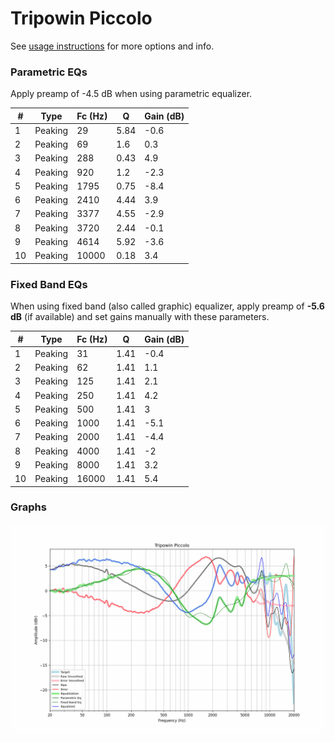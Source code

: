 # Tripowin Piccolo
See [usage instructions](https://github.com/jaakkopasanen/AutoEq#usage) for more options and info.

### Parametric EQs
Apply preamp of -4.5 dB when using parametric equalizer.

|   # | Type    |   Fc (Hz) |    Q |   Gain (dB) |
|-----|---------|-----------|------|-------------|
|   1 | Peaking |        29 | 5.84 |        -0.6 |
|   2 | Peaking |        69 | 1.6  |         0.3 |
|   3 | Peaking |       288 | 0.43 |         4.9 |
|   4 | Peaking |       920 | 1.2  |        -2.3 |
|   5 | Peaking |      1795 | 0.75 |        -8.4 |
|   6 | Peaking |      2410 | 4.44 |         3.9 |
|   7 | Peaking |      3377 | 4.55 |        -2.9 |
|   8 | Peaking |      3720 | 2.44 |        -0.1 |
|   9 | Peaking |      4614 | 5.92 |        -3.6 |
|  10 | Peaking |     10000 | 0.18 |         3.4 |

### Fixed Band EQs
When using fixed band (also called graphic) equalizer, apply preamp of **-5.6 dB** (if available) and set gains manually with these parameters.

|   # | Type    |   Fc (Hz) |    Q |   Gain (dB) |
|-----|---------|-----------|------|-------------|
|   1 | Peaking |        31 | 1.41 |        -0.4 |
|   2 | Peaking |        62 | 1.41 |         1.1 |
|   3 | Peaking |       125 | 1.41 |         2.1 |
|   4 | Peaking |       250 | 1.41 |         4.2 |
|   5 | Peaking |       500 | 1.41 |         3   |
|   6 | Peaking |      1000 | 1.41 |        -5.1 |
|   7 | Peaking |      2000 | 1.41 |        -4.4 |
|   8 | Peaking |      4000 | 1.41 |        -2   |
|   9 | Peaking |      8000 | 1.41 |         3.2 |
|  10 | Peaking |     16000 | 1.41 |         5.4 |

### Graphs
![](./Tripowin%20Piccolo.png)

